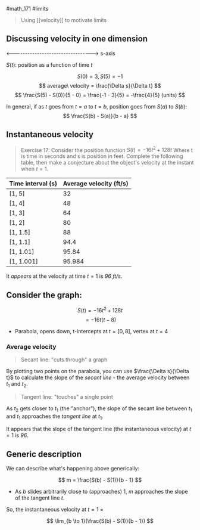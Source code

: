 #math_171 #limits

> Using [[velocity]] to motivate limits

## Discussing velocity in one dimension

<---------------------------------> s-axis

$S(t)$: position as a function of time $t$

$$ S(0) = 3, S(5) = -1 $$
$$ average\ velocity = \frac{\Delta s}{\Delta t} $$
$$ \frac{S(5) - S(0)}{5 - 0} = \frac{-1 - 3}{5} = -\frac{4}{5} (units) $$

In general, if as $t$ goes from $t = a$ to $t = b$, position goes from $S(a)$ to $S(b)$:
$$ \frac{S(b) - S(a)}{b - a} $$

## Instantaneous velocity

> Exercise 17: Consider the position function $S(t) = -16t^2 + 128t$
> Where t is time in seconds and s is position in feet. Complete the following table, then make a conjecture about the object's velocity at the instant when $t = 1$.

| Time interval (s) | Average velocity (ft/s) |
| ------------- | ---------------- |
| \[1, 5] | 32 |
| \[1, 4] | 48 |
| \[1, 3] | 64 |
| \[1, 2] | 80 |
| \[1, 1.5] | 88 |
| \[1, 1.1] | 94.4 |
| \[1, 1.01] | 95.84 |
| \[1, 1.001] | 95.984 |

It *appears* at the velocity at time $t = 1$ is *96 ft/s*.

## Consider the graph:

$$ S(t) = -16t^2 + 128t $$
$$ = -16t(t - 8) $$
- Parabola, opens down, t-intercepts at $t = [0, 8]$, vertex at $t = 4$

### Average velocity

> Secant line: "cuts through" a graph

By plotting two points on the parabola, you can use $\frac{\Delta s}{\Delta t}$ to calculate the slope of the *secant line* - the average velocity between $t_1$ and $t_2$.

> Tangent line: "touches" a single point

As $t_2$ gets closer to $t_1$ (the "anchor"), the slope of the secant line between $t_1$ and $t_1$ approaches the *tangent line* at $t_1$.

It appears that the slope of the tangent line (the instantaneous velocity) at $t = 1$ is *96*.

## Generic description

We can describe what's happening above generically:

$$ m = \frac{S(b) - S(1)}{b - 1} $$

- As $b$ slides arbitrarily close to (approaches) 1, $m$ approaches the slope of the tangent line $t$.

So, the instantaneous velocity at $t = 1$ =

$$ \lim_{b \to 1}(\frac{S(b) - S(1)}{b - 1}) $$